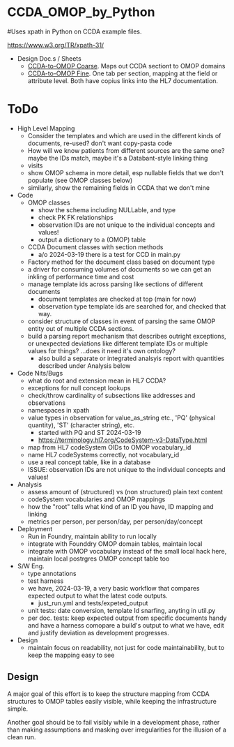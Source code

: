 # CCDA_OMOP_by_Python

#Uses xpath in Python on CCDA example files.

https://www.w3.org/TR/xpath-31/ 

- Design Doc.s / Sheets
  - [CCDA-to-OMOP Coarse](https://docs.google.com/spreadsheets/d/1HDF-ZPOCnyAZtKYCtkhMTOhlxTfGGrBbu0Z6TTwgaRg/edit#gid=0). Maps out CCDA sectiont to OMOP domains
  - [CCDA-to-OMOP Fine](https://docs.google.com/spreadsheets/d/1Rxgkcmlhmn_78z14H_I2mlq6IBKaN4TNOOicVrdE81I/edit?pli=1#gid=1097536195). One tab per section, mapping at the field or attribute level.
Both have copius links into the HL7 documentation.

# ToDo
- High Level Mapping    
  - Consider the templates and which are used in the different kinds of documents, re-used? don't want copy-pasta code
  - How will we know patients from different sources are the same one? maybe the IDs match, maybe it's a Databant-style linking thing
  -  visits
  - show OMOP schema in more detail, esp nullable fields that we don't populate (see OMOP classes below)
  - similarly, show the remaining fields in CCDA that we don't mine
- Code
  - OMOP classes
    - show the schema including NULLable, and type
    - check PK FK relationships
    - observation IDs are not unique to the individual concepts and values!
    - output a dictionary to a (OMOP) table
  - CCDA Document classes with section methods
    - a/o 2024-03-19 there is a test for CCD in main.py
  - Factory method for the document class based on document type
  - a driver for consuming volumes of documents so we can get an inkling of performance time and cost
  - manage template ids across parsing like sections of different  documents
    - document templates are checked at top (main for now)
    - observation type template ids are searched for, and checked that way.
  - consider structure of classes in event of parsing the same OMOP entity out of multiple CCDA sections.
  - build a parsing report mechanism that describes outright exceptions, or unexpected deviations like different template IDs or multiple values for things? ...does it need it's own ontology?
    - also build a separate or integrated  analsyis report with quantities described under Analysis below
- Code Nits/Bugs
  - what do root and extension mean in HL7 CCDA?
  - exceptions for null concept lookups
  - check/throw cardinality of subsections like addresses and observations
  - namespaces in xpath 
  - value types in observation for value_as_string etc., 'PQ' (physical quantity), 'ST' (character string), etc.
    - started with PQ and ST 2024-03-19
    - https://terminology.hl7.org/CodeSystem-v3-DataType.html 
  - map from HL7 codeSystem OIDs to OMOP vocabulary_id
  - name HL7 codeSystems correctly, not vocabulary_id 
  - use a real concept table, like in a database
  - ISSUE: observation IDs are not unique to the individual concepts and values!
- Analysis
  - assess amount of <structuredBody> <entry> (structured)  vs <text> (non structured) plain text content
  - codeSystem vocabularies and OMOP mappings
  - how the "root" tells what kind of an ID you have, ID mapping and linking
  - metrics per person, per person/day, per person/day/concept
- Deployment
  - Run in Foundry, maintain ability to run locally
  - integrate with Founddry OMOP domain tables, maintain local
  - integrate with OMOP vocabulary instead of the small local hack here, maintain local postrgres OMOP concept table too
- S/W Eng.
   - type annotations
   - test harness
    - we have, 2024-03-19, a very basic workflow that compares expected output to what the latest code outputs. 
        - just_run.yml and tests/expeted_output
   - unit tests: date conversion, template Id snarfing, anyting in util.py
   - per doc. tests: keep expected output from specific documents handy and have a harness comopare a build's output to what we have, edit and justify deviation as development progresses.
- Design
  - maintain focus on readability, not just for code maintainability, but to keep the mapping easy to see


## Design
  A major goal of this effort is to keep the structure mapping from CCDA structures to OMOP tables easily visible, while keeping the infrastructure simple. 

  Another goal should be to fail visibly while in a development phase, rather than making assumptions and masking over irregularities for the illusion of a clean run.
